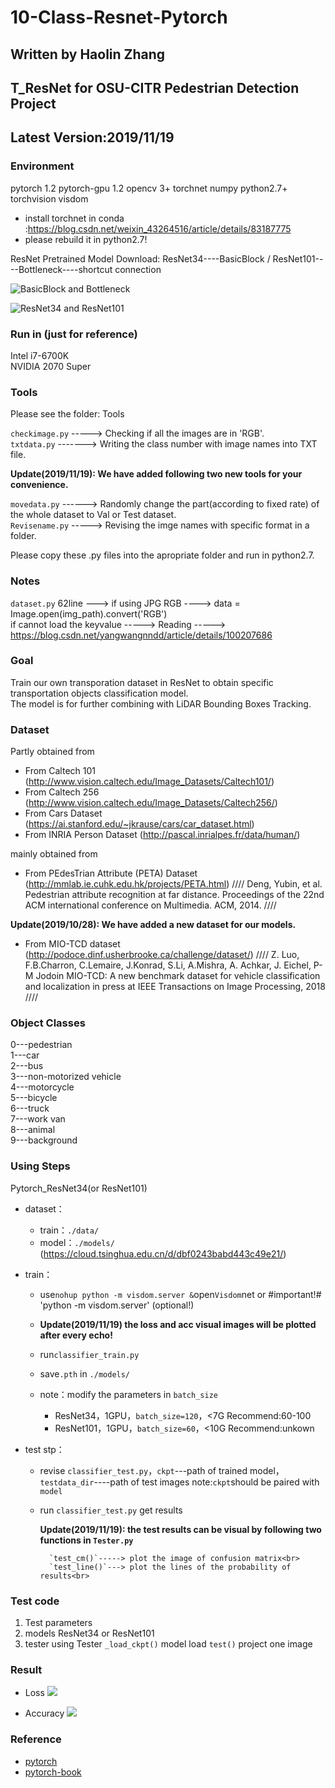 # 10-Class-Resnet-Pytorch
## Written by Haolin Zhang
## T_ResNet for OSU-CITR Pedestrian Detection Project 
## Latest Version:2019/11/19

### Environment

pytorch 1.2
pytorch-gpu 1.2
opencv 3+
torchnet
numpy
python2.7+
torchvision
visdom

- install torchnet in conda :https://blog.csdn.net/weixin_43264516/article/details/83187775 
- please rebuild it in python2.7!

ResNet Pretrained Model Download:
	ResNet34----BasicBlock    /    ResNet101----Bottleneck----shortcut connection

![BasicBlock and Bottleneck](./pic/BasicBlock_Bottleneck.png)

![ResNet34 and ResNet101](./pic/ResNet34_ResNet101.jpg)


### Run in (just for reference)

Intel i7-6700K<br>
NVIDIA 2070 Super<br>

### Tools

Please see the folder: Tools 

`checkimage.py` -----> Checking if all the images are in 'RGB'.<br>
`txtdata.py`  -------> Writing the class number with image names into TXT file.<br>

**Update(2019/11/19): We have added following two new tools for your convenience.**

`movedata.py`  ------> Randomly change the part(according to fixed rate) of the whole dataset to Val or Test dataset.<br>
`Revisename.py` -----> Revising the imge names with specific format in a folder.<br>

Please copy these .py files into the apropriate folder and run in python2.7.
 

### Notes

`dataset.py` 62line --->   if using JPG RGB ---->  data = Image.open(img_path).convert('RGB')<br>
if cannot load the keyvalue -----> Reading -----> https://blog.csdn.net/yangwangnndd/article/details/100207686<br>


### Goal

Train our own transporation dataset in ResNet to obtain specific transportation objects classification model.<br>
The model is for further combining with LiDAR Bounding Boxes Tracking.


### Dataset 

Partly obtained from 
- From Caltech 101 (http://www.vision.caltech.edu/Image_Datasets/Caltech101/)
- From Caltech 256  (http://www.vision.caltech.edu/Image_Datasets/Caltech256/)
- From Cars Dataset (https://ai.stanford.edu/~jkrause/cars/car_dataset.html)
- From INRIA Person Dataset (http://pascal.inrialpes.fr/data/human/)

mainly obtained from
- From PEdesTrian Attribute (PETA) Dataset (http://mmlab.ie.cuhk.edu.hk/projects/PETA.html)
//// Deng, Yubin, et al. Pedestrian attribute recognition at far distance. Proceedings of the 22nd ACM international conference on Multimedia. ACM, 2014. ////


**Update(2019/10/28): We have added a new dataset for our models.**

- From MIO-TCD dataset (http://podoce.dinf.usherbrooke.ca/challenge/dataset/)
//// Z. Luo, F.B.Charron, C.Lemaire, J.Konrad, S.Li, A.Mishra, A. Achkar, J. Eichel, P-M Jodoin MIO-TCD: A new benchmark dataset for vehicle classification and localization in press at IEEE Transactions on Image Processing, 2018 ////


### Object Classes

0---pedestrian<br>
1---car<br>
2---bus<br>
3---non-motorized vehicle<br>
4---motorcycle<br>
5---bicycle<br>
6---truck<br>
7---work van<br>
8---animal<br>
9---background<br>


### Using Steps

Pytorch_ResNet34(or ResNet101)

- dataset：
  - train：`./data/`
  - model：`./models/` (https://cloud.tsinghua.edu.cn/d/dbf0243babd443c49e21/)
- train：
  - use`nohup python -m visdom.server &`open`Visdom`net
    or  #important!#  'python -m visdom.server'
    (optional!)
    
  - **Update(2019/11/19) the loss and acc visual images will be plotted after every echo!**
  
  - run`classifier_train.py`
  - save`.pth` in `./models/`
  - note：modify the parameters in `batch_size`
    - ResNet34，1GPU，`batch_size=120`，<7G  Recommend:60-100
    - ResNet101，1GPU，`batch_size=60`，<10G Recommend:unkown

- test stp：
  - revise `classifier_test.py`，`ckpt`---path of trained model，`testdata_dir`----path of test images
    note:`ckpt`should be paired with `model`
  - run `classifier_test.py` get results<br>
  
    **Update(2019/11/19): the test results can be visual by following two functions in `Tester.py`**
    
          `test_cm()`-----> plot the image of confusion matrix<br>
          `test_line()`---> plot the lines of the probability of results<br>


### Test code

1. Test parameters
2. models ResNet34 or ResNet101
3. tester  using Tester
   `_load_ckpt()`   model load
   `test()` project one image

### Result

- Loss
![](./pic/Loss.jpg)

- Accuracy
![](./pic/ACC.jpg)


### Reference

- [pytorch](https://github.com/pytorch/pytorch)
- [pytorch-book](https://github.com/chenyuntc/pytorch-book)

